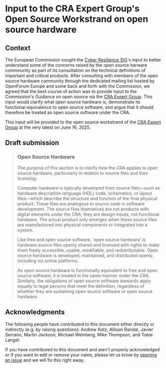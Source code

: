 # Input to the CRA Expert Group's Open Source Workstrand on open source hardware

## Context

The European Commission sought the [Cyber Resilience SIG](../../)'s input to better understand some of the concerns raised by the open source harware commnunity as part of its consultation on the technical definitions of important and critical products. After consulting with members of the open source hardware community through the dedicated mailing list hosted by OpenForum Europe and some back and forth with the Commission, we agreed that the best course of action was to provide input to the Commission's Guidance on open source via the [CRA Expert Group](../../#cra-expert-group). This input would clarify what open source hardware is, demonstrate its functional equivalence to open source software, and argue that it should therefore be treated as open source software under the CRA.

This input will be provided to the open source workstrand of the [CRA Expert Group](../../#cra-expert-group) at the very latest on June 16, 2025.

## Draft submission

> ### Open Source Hardware
> 
> The purpose of this section is to clarify how the CRA applies to open source hardware, particularly in relation to source files and their licensing.
> 
> Computer hardware is typically developed from source files—such as hardware description language (HDL) code, schematics, or layout files—which describe the structure and function of the final physical product. These files are analogous to source code in software development. The source files themselves are not products with digital elements under the CRA; they are design inputs, not functional hardware. The actual product only emerges when these source files are manufactured into physical components or integrated into a system.
> 
> Like free and open source software, 'open source hardware' is hardware source files openly shared and licensed with rights to make them freely accessible, usable, modifiable, and redistributable. Open source hardware is developed, maintained, and distributed openly, including via online platforms.
> 
> As open source hardware is functionally equivalent to free and open source software, it is treated in the same manner under the CRA. Similarly, the obligations of open source software stewards apply equally to legal persons that meet the definition, regardless of whether they are sustaining open source software or open source hardware.


## Acknowledgments

The following people have contributed to this document either directly or indirectly (e.g. by raising questions):
Andrew Katz,
Allison Randal,
Javier Serrano,
Martin Jackson,
Michael Weinberg,
Mike Thompson,
and Tobie Langel.

If you have contributed to this document and aren't properly acknowledged or if you want to edit or remove your name, please let us know by [opening an issue](https://github.com/orcwg/orcwg/issues/new) and we will fix this right away.

